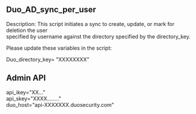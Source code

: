 ## Duo_AD_sync_per_user

Description: 
This script initiates a sync to create, update, or mark for deletion the user  
specified by username against the directory specified by the directory_key.  

Please update these variables in the script:  

Duo_directory_key= "XXXXXXXX"  
## Admin API  
api_ikey="XX..."  
api_skey="XXXX........"  
duo_host="api-XXXXXXX.duosecurity.com"  

